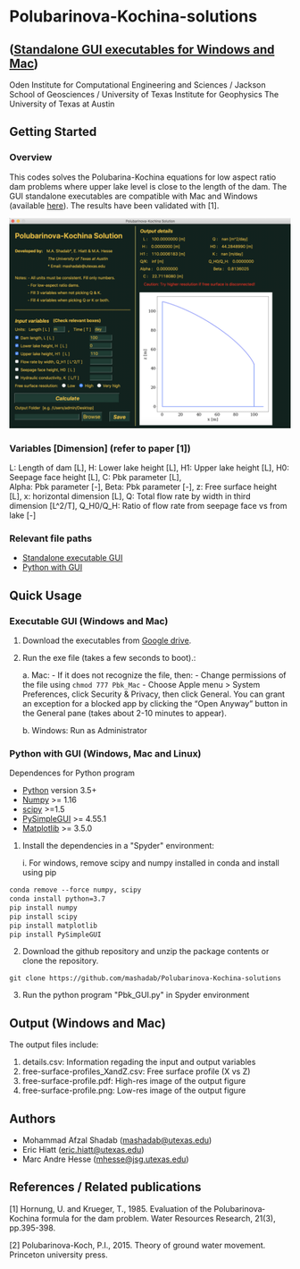 # Polubarinova-Kochina-solutions
## ([Standalone GUI executables for Windows and Mac](https://drive.google.com/drive/u/0/folders/184aby8uWy1ZTMGidqhQwq9rfznjocVY1))
Oden Institute for Computational Engineering and Sciences / Jackson School of Geosciences / University of Texas Institute for Geophysics
The University of Texas at Austin


## Getting Started

### Overview

This codes solves the Polubarina-Kochina equations for low aspect ratio dam problems where upper lake level is close to the length of the dam. The GUI standalone executables are compatible with Mac and Windows (available [here](https://drive.google.com/drive/u/0/folders/184aby8uWy1ZTMGidqhQwq9rfznjocVY1)). The results have been validated with [1].

![cover](/cover/cover.png?raw=true)

### Variables [Dimension] (refer to paper [1])

L: Length of dam [L],   H: Lower lake height [L],   H1: Upper lake height [L],   H0: Seepage face height [L],   C: Pbk parameter [L], \
Alpha: Pbk parameter [-],   Beta:  Pbk parameter [-],   z: Free surface height [L],   x: horizontal dimension [L],   Q: Total flow rate by width in third dimension [L^2/T], Q_H0/Q_H: Ratio of flow rate from seepage face vs from lake [-]

### Relevant file paths
- [Standalone executable GUI](https://drive.google.com/drive/u/0/folders/184aby8uWy1ZTMGidqhQwq9rfznjocVY1)
- [Python with GUI](https://github.com/mashadab/Polubarinova-Kochina-solutions/blob/main/Pbk_GUI_latest.py)

## Quick Usage
### Executable GUI (Windows and Mac)

1. Download the executables from [Google drive](https://drive.google.com/drive/u/0/folders/184aby8uWy1ZTMGidqhQwq9rfznjocVY1).

2. Run the exe file (takes a few seconds to boot).:

    a. Mac: - If it does not recognize the file, then:
            - Change permissions of the file using ```chmod 777 Pbk_Mac```
            - Choose Apple menu > System Preferences, click Security & Privacy, then click General. You can grant an exception for a blocked app by clicking the “Open Anyway” button in the General pane (takes about 2-10 minutes to appear).
            
    b. Windows: Run as Administrator

### Python with GUI (Windows, Mac and Linux)
Dependences for Python program
- [Python](https://www.python.org/) version 3.5+
- [Numpy](http://www.numpy.org/) >= 1.16
- [scipy](https://www.scipy.org/) >=1.5
- [PySimpleGUI](https://pypi.org/project/PySimpleGUI/) >= 4.55.1
- [Matplotlib](https://matplotlib.org/) >= 3.5.0


1. Install the dependencies in a "Spyder" environment:

    i. For windows, remove scipy and numpy installed in conda and install using pip 
```
conda remove --force numpy, scipy
conda install python=3.7
pip install numpy
pip install scipy
pip install matplotlib
pip install PySimpleGUI
```

2. Download the github repository and unzip the package contents or clone the repository.
```
git clone https://github.com/mashadab/Polubarinova-Kochina-solutions
```

3. Run the python program "Pbk_GUI.py" in Spyder environment


## Output (Windows and Mac)
The output files include:

1. details.csv: Information regading the input and output variables
2. free-surface-profiles_XandZ.csv: Free surface profile (X vs Z)
3. free-surface-profile.pdf: High-res image of the output figure
4. free-surface-profile.png: Low-res image of the output figure

## Authors
- Mohammad Afzal Shadab ([mashadab@utexas.edu](mailto:mashadab@utexas.edu))
- Eric Hiatt ([eric.hiatt@utexas.edu](mailto:eric.hiatt@utexas.edu))
- Marc Andre Hesse ([mhesse@jsg.utexas.edu](mailto:mhesse@jsg.utexas.edu))

<!--- Cite the code: [![DOI](https://zenodo.org/badge/373661080.svg)](https://zenodo.org/badge/latestdoi/373661080) -->


## References / Related publications
[1] Hornung, U. and Krueger, T., 1985. Evaluation of the Polubarinova‐Kochina formula for the dam problem. Water Resources Research, 21(3), pp.395-398.

[2] Polubarinova-Koch, P.I., 2015. Theory of ground water movement. Princeton university press.
